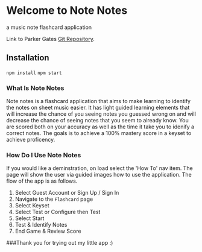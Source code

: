 # Welcome to Note Notes

a music note flashcard application

Link to Parker Gates [Git Repository](https://github.com/ParkerGates/).

## Installation

`npm install`
`npm start`

### What Is Note Notes
Note notes is a flashcard application that aims to make learning to identify the notes on sheet music easier. It has light guided learning elements that will increase the chance of you seeing notes you guessed wrong on and will decrease the chance of seeing notes that you seem to already know. You are scored both on your accuracy as well as the time it take you to idenify a correct notes. The goals is to achieve a 100% mastery score in a keyset to achieve proficency.

### How Do I Use Note Notes
If you would like a deminstration, on load select the 'How To' nav item. The page will show the user via guided images how to use the application. The flow of the app is as follows.

1. Select Guest Account or Sign Up / Sign In
2. Navigate to the `Flashcard` page
3. Select Keyset
4. Select Test or Configure then Test
5. Select Start
6. Test & Identify Notes
7. End Game & Review Score


###Thank you for trying out my little app
:)

